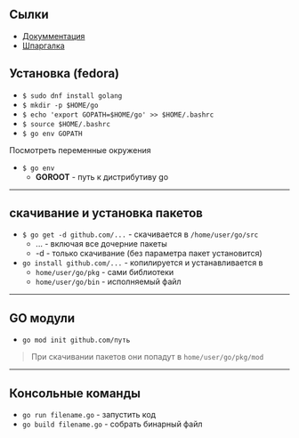 ## Сылки

- [Докумментация](https://go.dev/doc/)
- [Шпаргалка](Cheat_Sheet.pdf)

## Установка (fedora)

- ```$ sudo dnf install golang```
- ```$ mkdir -p $HOME/go```
- ```$ echo 'export GOPATH=$HOME/go' >> $HOME/.bashrc```
- ```$ source $HOME/.bashrc```
- ```$ go env GOPATH``` 

Посмотреть переменные окружения 
- ```$ go env```
    - **GOROOT** - путь к дистрибутиву go

****
## скачивание и установка пакетов 
- ```$ go get -d github.com/...``` - скачивается в ```/home/user/go/src```
    -  ... - включая  все дочерние пакеты
    - -d - только скачивание (без параметра пакет установится)
- ```go install github.com/...``` - копилируется и устанавливается в 
    - ```home/user/go/pkg``` - сами библиотеки
    - ```home/user/go/bin``` - исполняемый файл
****

## GO модули 

- ```go mod init github.com/путь```
> При скачивании пакетов они попадут в ```home/user/go/pkg/mod```

****
## Консольные команды

- ```go run filename.go``` - запустить код
- ```go build filename.go``` - собрать бинарный файл
